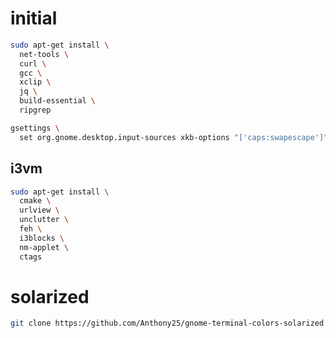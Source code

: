 # initial

```bash
sudo apt-get install \
  net-tools \
  curl \
  gcc \
  xclip \
  jq \
  build-essential \
  ripgrep 
```

```bash
gsettings \
  set org.gnome.desktop.input-sources xkb-options "['caps:swapescape']"
```

## i3vm

```bash
sudo apt-get install \
  cmake \
  urlview \
  unclutter \
  feh \
  i3blocks \
  nm-applet \
  ctags
```

# solarized

```bash
git clone https://github.com/Anthony25/gnome-terminal-colors-solarized
```
